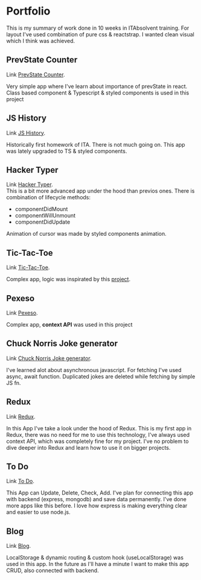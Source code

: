 # Portfolio

This is my summary of work done in 10 weeks in ITAbsolvent training. For layout I've used combination of pure css & reactstrap. I wanted clean visual which I think was achieved.

## PrevState Counter

Link [PrevState Counter](https://pavelkaplan.eu/third).

Very simple app where I've learn about importance of prevState in react.
Class based component & Typescript & styled components is used in this project

## JS History

Link [JS History](https://pavelkaplan.eu/second).

Historically first homework of ITA. There is not much going on.
This app was lately upgraded to TS & styled components.

## Hacker Typer

Link [Hacker Typer](https://pavelkaplan.eu/hackertyper).  
This is a bit more advanced app under the hood than previos ones. There is combination of lifecycle methods:

- componentDidMount
- componentWillUnmount
- componentDidUpdate

Animation of cursor was made by styled components animation.

## Tic-Tac-Toe

Link [Tic-Tac-Toe](https://pavelkaplan.eu/tic-tac-toe).

Complex app, logic was inspirated by this [project](https://github.com/Cristi-Rusu/Tic-Tac-Toe-10x10/tree/master/src/components/game).

## Pexeso

Link [Pexeso](https://pavelkaplan.eu/pexeso).

Complex app, **context API** was used in this project

## Chuck Norris Joke generator

Link [Chuck Norris Joke generator](https://pavelkaplan.eu/chuck).

I've learned alot about asynchronous javascript. For fetching I've used async, await function. Duplicated jokes are deleted while fetching by simple JS fn.

## Redux

Link [Redux](https://pavelkaplan.eu/redux).

In this App I've take a look under the hood of Redux. This is my first app in Redux, there was no need for me to use this technology, I've always used context API, which was completely fine for my project. I've no problem to dive deeper into Redux and learn how to use it on bigger projects.

## To Do

Link [To Do](https://pavelkaplan.eu/todo).

This App can Update, Delete, Check, Add. I've plan for connecting this app with backend (express, mongodb) and save data permanently. I've done more apps like this before. I love how express is making everything clear and easier to use node.js.

## Blog

Link [Blog](https://pavelkaplan.eu/blog).

LocalStorage & dynamic routing & custom hook (useLocalStorage) was used in this app. In the future as I'll have a minute I want to make this app CRUD, also connected with backend.
